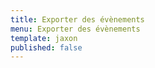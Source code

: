 ```yaml
---
title: Exporter des évènements
menu: Exporter des évènements
template: jaxon
published: false
---
```

